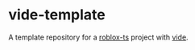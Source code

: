 # vide-template

A template repository for a [roblox-ts](https://roblox-ts.com/) project with [vide](https://centau.github.io/vide).
